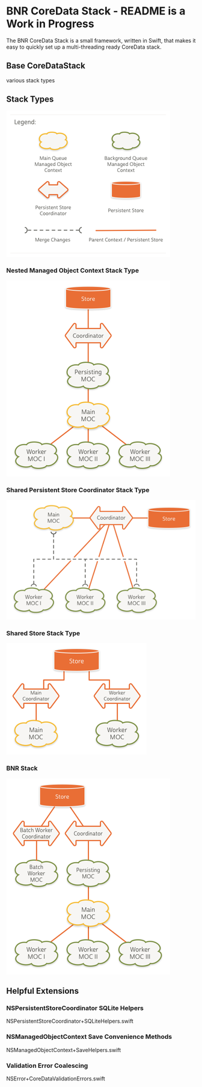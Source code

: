 # BNR CoreData Stack - README is a Work in Progress

The BNR CoreData Stack is a small framework, written in Swift, that makes it easy to quickly set up a multi-threading ready CoreData stack.
## Base CoreDataStack

various stack types

## Stack Types

![Legend](./Resources/Legend.png)

### Nested Managed Object Context Stack Type

![Nested Managed Object Context Stack](./Resources/NestedMOC.png)

### Shared Persistent Store Coordinator Stack Type

![Thread Confined Managed Object Context Stack](./Resources/SharedPersistentStore.png)

### Shared Store Stack Type

![Shared Store Stack Type](./Resources/SharedStore.png)

### BNR Stack

![Thread Confined Managed Object Context Stack](./Resources/BNR_Stack.png)

## Helpful Extensions

### NSPersistentStoreCoordinator SQLite Helpers

NSPersistentStoreCoordinator+SQLiteHelpers.swift

### NSManagedObjectContext Save Convenience Methods

NSManagedObjectContext+SaveHelpers.swift

### Validation Error Coalescing

NSError+CoreDataValidationErrors.swift